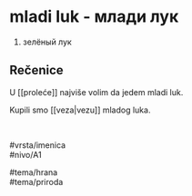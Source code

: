 # mladi luk - млади лук

1. зелёный лук  

## Rečenice

U [[proleće]] najviše volim da jedem mladi luk.  

Kupili smo [[veza|vezu]] mladog luka.  

<br>

#vrsta/imenica  
#nivo/A1  

#tema/hrana  
#tema/priroda  
